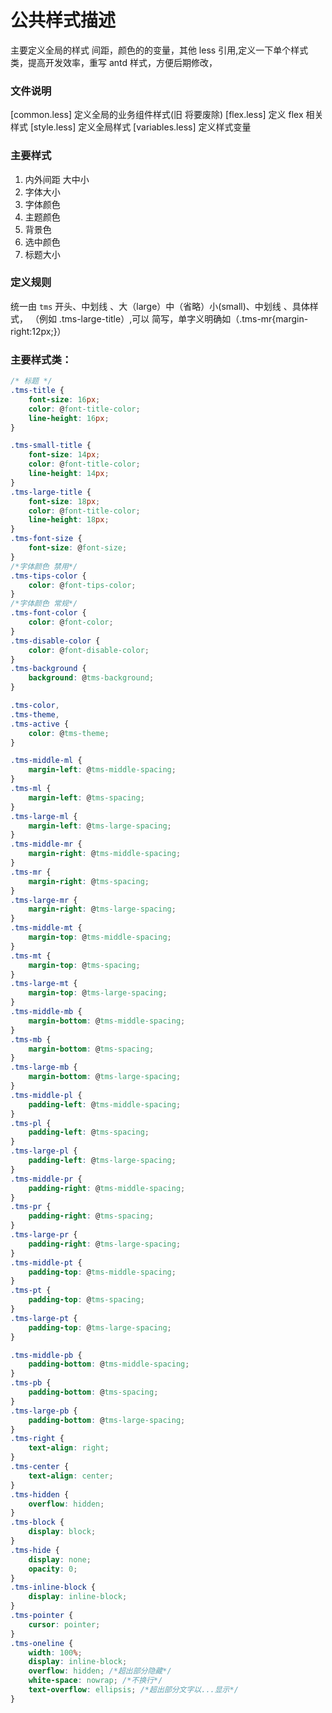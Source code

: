 # 公共样式描述

主要定义全局的样式 间距，颜色的的变量，其他 less 引用,定义一下单个样式类，提高开发效率，重写 antd 样式，方便后期修改，

### 文件说明

[common.less] 定义全局的业务组件样式(旧 将要废除)
[flex.less] 定义 flex 相关样式
[style.less] 定义全局样式
[variables.less] 定义样式变量

### 主要样式

1.  内外间距 大中小
2.  字体大小
3.  字体颜色
4.  主题颜色
5.  背景色
6.  选中颜色
7.  标题大小

### 定义规则

统一由 `tms` 开头、中划线 、大（large）中（省略）小(small)、中划线 、具体样式， （例如 .tms-large-title）,可以 简写，单字义明确如（.tms-mr{margin-right:12px;}）

### 主要样式类：

```css
/* 标题 */
.tms-title {
    font-size: 16px;
    color: @font-title-color;
    line-height: 16px;
}

.tms-small-title {
    font-size: 14px;
    color: @font-title-color;
    line-height: 14px;
}
.tms-large-title {
    font-size: 18px;
    color: @font-title-color;
    line-height: 18px;
}
.tms-font-size {
    font-size: @font-size;
}
/*字体颜色 禁用*/
.tms-tips-color {
    color: @font-tips-color;
}
/*字体颜色 常规*/
.tms-font-color {
    color: @font-color;
}
.tms-disable-color {
    color: @font-disable-color;
}
.tms-background {
    background: @tms-background;
}

.tms-color,
.tms-theme,
.tms-active {
    color: @tms-theme;
}

.tms-middle-ml {
    margin-left: @tms-middle-spacing;
}
.tms-ml {
    margin-left: @tms-spacing;
}
.tms-large-ml {
    margin-left: @tms-large-spacing;
}
.tms-middle-mr {
    margin-right: @tms-middle-spacing;
}
.tms-mr {
    margin-right: @tms-spacing;
}
.tms-large-mr {
    margin-right: @tms-large-spacing;
}
.tms-middle-mt {
    margin-top: @tms-middle-spacing;
}
.tms-mt {
    margin-top: @tms-spacing;
}
.tms-large-mt {
    margin-top: @tms-large-spacing;
}
.tms-middle-mb {
    margin-bottom: @tms-middle-spacing;
}
.tms-mb {
    margin-bottom: @tms-spacing;
}
.tms-large-mb {
    margin-bottom: @tms-large-spacing;
}
.tms-middle-pl {
    padding-left: @tms-middle-spacing;
}
.tms-pl {
    padding-left: @tms-spacing;
}
.tms-large-pl {
    padding-left: @tms-large-spacing;
}
.tms-middle-pr {
    padding-right: @tms-middle-spacing;
}
.tms-pr {
    padding-right: @tms-spacing;
}
.tms-large-pr {
    padding-right: @tms-large-spacing;
}
.tms-middle-pt {
    padding-top: @tms-middle-spacing;
}
.tms-pt {
    padding-top: @tms-spacing;
}
.tms-large-pt {
    padding-top: @tms-large-spacing;
}

.tms-middle-pb {
    padding-bottom: @tms-middle-spacing;
}
.tms-pb {
    padding-bottom: @tms-spacing;
}
.tms-large-pb {
    padding-bottom: @tms-large-spacing;
}
.tms-right {
    text-align: right;
}
.tms-center {
    text-align: center;
}
.tms-hidden {
    overflow: hidden;
}
.tms-block {
    display: block;
}
.tms-hide {
    display: none;
    opacity: 0;
}
.tms-inline-block {
    display: inline-block;
}
.tms-pointer {
    cursor: pointer;
}
.tms-oneline {
    width: 100%;
    display: inline-block;
    overflow: hidden; /*超出部分隐藏*/
    white-space: nowrap; /*不换行*/
    text-overflow: ellipsis; /*超出部分文字以...显示*/
}
```
